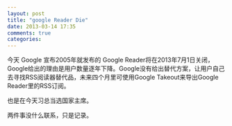 ```yaml
---
layout: post
title: "google Reader Die"
date: 2013-03-14 17:35
comments: true
categories: 
---
```


今天 Google 宣布2005年就发布的 Google Reader将在2013年7月1日关闭，Google给出的理由是用户数量逐年下降。Google没有给出替代方案，让用户自己去寻找RSS阅读器替代品，未来四个月里可使用Google Takeout来导出Google Reader里的RSS订阅。

也是在今天习总当选国家主席。

两件事没什么联系，只是记录。
